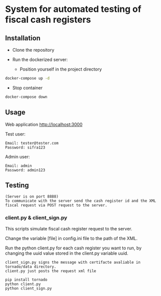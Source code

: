# System for automated testing of fiscal cash registers

## Installation


- Clone the repository


- Run the dockerized server:
    - Position yourself in the project directory
```bash
docker-compose up -d
```
- Stop container
```bash
docker-compose down
```


## Usage

Web application [http://localhost:3000](http://localhost:3000)

Test user:
```
Email: tester@tester.com
Password: sifra123
```

Admin user:
```
Email: admin
Password: admin123
```
## Testing

```
(Server is on port 8888)
To communicate with the server send the cash register id and the XML fiscal request via POST request to the server.
```

### client.py & client_sign.py
This scripts simulate fiscal cash register request to the server.

Change the variable [file] in config.ini file to the path of the XML.

Run the python client.py for each cash register you want to run, by changing the uuid value stored in the client.py variable uuid.

```
client_sign.py signs the message with certifacte avaliable in tornado/data directory.
client.py just posts the request xml file
```
```
pip install tornado
python client.py
python client_sign.py
```